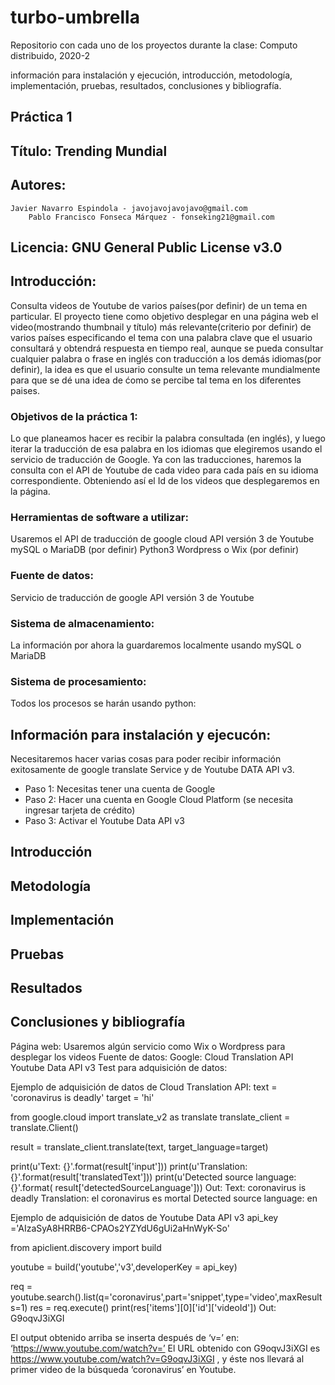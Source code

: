 # turbo-umbrella
Repositorio con cada uno de los proyectos durante la clase: Computo distribuido, 2020-2

información para instalación y ejecución, introducción, metodología, implementación, pruebas, resultados, conclusiones y bibliografía.

## Práctica 1
## Título: Trending Mundial

## Autores:  
	Javier Navarro Espindola - javojavojavojavo@gmail.com
     	Pablo Francisco Fonseca Márquez - fonseking21@gmail.com
	  
## Licencia: GNU General Public License v3.0

## Introducción:
Consulta videos de Youtube de varios países(por definir) de un tema en particular.
El proyecto tiene como objetivo desplegar en una página web el video(mostrando thumbnail y título) más relevante(criterio por definir) de varios países especificando el tema con una palabra clave que el usuario consultará y obtendrá respuesta en tiempo real, aunque se pueda consultar cualquier palabra o frase en inglés con traducción a los demás idiomas(por definir), la idea es que el usuario consulte un tema relevante mundialmente para que se dé una idea de ćomo se percibe tal tema en los diferentes paises.

### Objetivos de la práctica 1:
Lo que planeamos hacer es recibir la palabra consultada (en inglés), y luego iterar la traducción de esa palabra en los idiomas que elegiremos usando el servicio de traducción de Google. Ya con las traducciones, haremos la consulta con el API de Youtube de cada video para cada país en su idioma correspondiente. Obteniendo así el Id de los videos que desplegaremos en la página.

### Herramientas de software a utilizar:
Usaremos el API de traducción de google cloud
API versión 3 de Youtube
mySQL o MariaDB (por definir)
Python3
Wordpress o Wix (por definir)
### Fuente de datos:
Servicio de traducción de google
API versión 3 de Youtube
### Sistema de almacenamiento:
La información por ahora la guardaremos localmente usando mySQL o MariaDB
### Sistema de procesamiento:
Todos los procesos se harán usando python:

## Información para instalación y ejecucón:
Necesitaremos hacer varias cosas para poder recibir información exitosamente de google translate Service y de Youtube DATA API v3.
* Paso 1: Necesitas tener una cuenta de Google
* Paso 2: Hacer una cuenta en Google Cloud Platform (se necesita ingresar tarjeta de crédito)
* Paso 3: Activar el Youtube Data API v3

## Introducción
## Metodología
## Implementación 
## Pruebas
## Resultados
## Conclusiones y bibliografía



Página web:
Usaremos algún servicio como Wix o Wordpress para desplegar los videos
Fuente de datos:
Google:
Cloud Translation API
Youtube Data API v3
Test para adquisición de datos:

Ejemplo de adquisición de datos de Cloud Translation API:
text = 'coronavirus is deadly'
target = 'hi'

from google.cloud import translate_v2 as translate
translate_client = translate.Client()

result = translate_client.translate(text, target_language=target)

print(u'Text: {}'.format(result['input']))
print(u'Translation: {}'.format(result['translatedText']))
print(u'Detected source language: {}'.format(
    result['detectedSourceLanguage']))
Out:
Text: coronavirus is deadly
Translation: el coronavirus es mortal
Detected source language: en

Ejemplo de adquisición de datos de Youtube Data API v3
api_key ='AIzaSyA8HRRB6-CPAOs2YZYdU6gUi2aHnWyK-So'

from apiclient.discovery import build

youtube = build('youtube','v3',developerKey = api_key)

req = youtube.search().list(q='coronavirus',part='snippet',type='video',maxResults=1)
res = req.execute()
print(res['items'][0]['id']['videoId'])
Out:
G9oqvJ3iXGI

El output obtenido arriba se inserta después de ‘v=’ en:  ‘https://www.youtube.com/watch?v=’
El URL obtenido con G9oqvJ3iXGI es https://www.youtube.com/watch?v=G9oqvJ3iXGI , y éste nos llevará al primer video de la búsqueda ‘coronavirus’ en Youtube.
